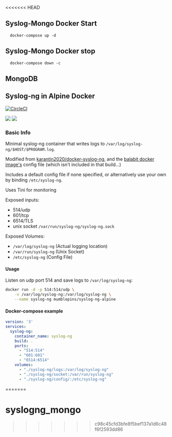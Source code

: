 <<<<<<< HEAD
## Syslog-Mongo Docker Start 

``` 
  docker-compose up -d 
```

## Syslog-Mongo Docker stop

``` 
  docker-compose down -c
```

## MongoDB



## Syslog-ng in Alpine Docker

[![CircleCI](https://circleci.com/gh/mumblepins-docker/syslog-ng-alpine.svg?style=shield)](https://circleci.com/gh/mumblepins-docker/syslog-ng-alpine)

[![](
https://images.microbadger.com/badges/commit/mumblepins/syslog-ng-alpine.svg)](
https://github.com/mumblepins-docker/syslog-ng-alpine) [![](
https://images.microbadger.com/badges/image/mumblepins/syslog-ng-alpine.svg)](
https://microbadger.com/images/mumblepins/syslog-ng-alpine
"Get your own image badge on microbadger.com")

### Basic Info
Minimal syslog-ng container that writes logs to `/var/log/syslog-ng/$HOST/$PROGRAM.log`.

Modified from [karantin2020/docker-syslog-ng](https://github.com/karantin2020/docker-syslog-ng), and the [balabit docker image's](https://github.com/balabit/syslog-ng-docker) config file (which isn't included in that build...)

Includes a default config file if none specified, or alternatively use your own by binding `/etc/syslog-ng`.

Uses Tini for monitoring

Exposed inputs:

* 514/udp
* 601/tcp 
* 6514/TLS
* unix socket `/var/run/syslog-ng/syslog-ng.sock`

Exposed Volumes:
* `/var/log/syslog-ng` (Actual logging location)
* `/var/run/syslog-ng` (Unix Socket)
* `/etc/syslog-ng` (Config File)

#### Usage

Listen on udp port 514 and save logs to `/var/log/syslog-ng`:

```bash
docker run -d -p 514:514/udp \
    -v /var/log/syslog-ng:/var/log/syslog-ng \
    --name syslog-ng mumblepins/syslog-ng-alpine
```

#### Docker-compose example
```yml
version: '3'
services:
  syslog-ng:
    container_name: syslog-ng
    build: .
    ports:
      - "514:514"
      - "601:601"
      - "6514:6514"
    volumes:
      - "./syslog-ng/logs:/var/log/syslog-ng"
      - "./syslog-ng/socket:/var/run/syslog-ng"
      - "./syslog-ng/config/:/etc/syslog-ng"
```
=======
# syslogng_mongo
>>>>>>> c98c45cfd3bfe8f5bef137a1d6c48f6f2593dd86
